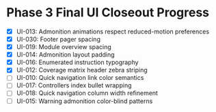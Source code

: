 # Phase 3 Final UI Closeout Progress

- [x] UI-013: Admonition animations respect reduced-motion preferences
- [x] UI-030: Footer pager spacing
- [x] UI-019: Module overview spacing
- [x] UI-014: Admonition layout padding
- [x] UI-016: Enumerated instruction typography
- [x] UI-012: Coverage matrix header zebra striping
- [ ] UI-010: Quick navigation link color semantics
- [ ] UI-017: Controllers index bullet wrapping
- [ ] UI-018: Quick navigation column width refinement
- [ ] UI-015: Warning admonition color-blind patterns
